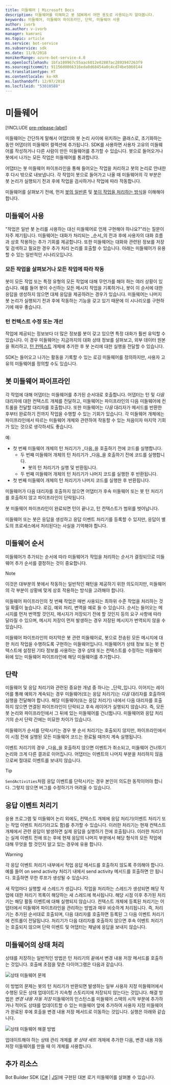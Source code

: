 ```yaml
---
title: 미들웨어 | Microsoft Docs
description: 미들웨어를 이해하고 봇 SDK에서 어떤 용도로 사용되는지 알아봅니다.
keywords: 미들웨어, 미들웨어 파이프라인, 단락, 미들웨어 사용
author: ivorb
ms.author: v-ivorb
manager: kamrani
ms.topic: article
ms.service: bot-service
ms.subservice: sdk
ms.date: 11/8/2018
monikerRange: azure-bot-service-4.0
ms.openlocfilehash: 1bfa180967c55aac6012e02887ac2893947263f9
ms.sourcegitcommit: 91156d0866316eda8d68454a0c4cd74be5060144
ms.translationtype: HT
ms.contentlocale: ko-KR
ms.lasthandoff: 12/07/2018
ms.locfileid: "53010588"
---
```

# <a name="middleware"></a>미들웨어

[!INCLUDE [pre-release-label](../includes/pre-release-label.md)]

미들웨어는 간단하게 말해서 어댑터와 봇 논리 사이에 위치하는 클래스로, 초기화하는 동안 어댑터의 미들웨어 컬렉션에 추가됩니다. SDK를 사용하면 사용자 고유의 미들웨어를 작성하거나 다른 사람이 만든 미들웨어를 추가할 수 있습니다. 봇으로 들어오거나 봇에서 나가는 모든 작업은 미들웨어를 통과합니다.

어댑터는 봇 미들웨어 파이프라인을 통해 들어오는 작업을 처리하고 봇의 논리로 안내한 후 다시 밖으로 내보냅니다. 각 작업이 봇으로 들어가고 나올 때 미들웨어의 각 부분은 봇 논리가 실행되기 전과 후에 작업을 검사하거나 작업에 따라 작동합니다.

미들웨어를 살펴보기 전에, 먼저 [봇의 일반론](~/v4sdk/bot-builder-basics.md) 및 [봇이 작업을 처리하는 방식](~/v4sdk/bot-builder-basics.md#the-activity-processing-stack)을 이해해야 합니다.

## <a name="uses-for-middleware"></a>미들웨어 사용
"작업은 일반 봇 논리를 사용하는 대신 미들웨어로 언제 구현해야 하나요?"라는 질문이 자주 제기됩니다. 미들웨어는 대화가 처리되는 _순서_의 전과 후에 사용자의 대화 흐름과 상호 작용하는 추가 기회를 제공합니다. 또한 미들웨어는 대화와 관련된 정보를 저장 및 검색하고 필요한 경우 추가 처리 논리를 호출할 수 있습니다. 아래는 미들웨어가 유용할 수 있는 일반적인 시나리오입니다.

### <a name="looking-at-or-acting-on-every-activity"></a>모든 작업을 살펴보거나 모든 작업에 따라 작동
봇이 모든 작업 또는 특정 유형의 모든 작업에 대해 무언가를 해야 하는 여러 상황이 있습니다. 예를 들어 봇이 수신하는 모든 메시지 작업을 기록하거나, 봇이 이 순서에 대한 응답을 생성하지 않으면 대체 응답을 제공하려는 경우가 있습니다. 미들웨어는 나머지 봇 논리가 실행되기 전과 후에 작동하는 기능을 갖고 있기 때문에 이 시나리오를 구현하기에 매우 좋습니다.

### <a name="modifying-or-enhancing-the-turn-context"></a>턴 컨텍스트 수정 또는 개선
작업에 제공되는 정보보다 더 많은 정보를 봇이 갖고 있으면 특정 대화가 훨씬 유익할 수 있습니다. 이 경우 미들웨어는 지금까지의 대화 상태 정보를 살펴보고, 외부 데이터 원본을 쿼리하고, [턴 컨텍스트](~/v4sdk/bot-builder-basics.md#defining-a-turn) 개체에 추가한 후 봇 논리에 대한 실행을 전달할 수 있습니다. 

SDK는 들어오고 나가는 활동을 기록할 수 있는 로깅 미들웨어를 정의하지만, 사용자 고유의 미들웨어를 정의할 수도 있습니다.

## <a name="the-bot-middleware-pipeline"></a>봇 미들웨어 파이프라인
각 작업에 대해 어댑터는 미들웨어를 추가된 순서대로 호출합니다. 어댑터는 턴 및 _다음_ 대리자에 대한 컨텍스트 개체를 전달하고, 미들웨어는 파이프라인의 다음 미들웨어에 컨트롤을 전달할 대리자를 호출합니다. 또한 미들웨어는 _다음_ 대리자가 메서드를 반환한 후부터 완료하기 전까지 작업을 수행할 수 있는 기회가 있습니다. 각 미들웨어 개체에는 파이프라인에서 따르는 미들웨어 개체와 관련하여 작동할 수 있는 처음이자 마지막 기회가 있는 것으로 생각하셔도 좋습니다.

예: 

- 첫 번째 미들웨어 개체의 턴 처리기가 _다음_을 호출하기 전에 코드를 실행합니다.
  - 두 번째 미들웨어 개체의 턴 처리기가 _다음_을 호출하기 전에 코드를 실행합니다.
    - 봇의 턴 처리기가 실행 및 반환됩니다.
  - 두 번째 미들웨어 개체의 턴 처리기가 나머지 코드를 실행한 후 반환됩니다.
- 첫 번째 미들웨어 개체의 턴 처리기가 나머지 코드를 실행한 후 반환됩니다.

미들웨어가 다음 대리자를 호출하지 않으면 어댑터가 후속 미들웨어 또는 봇 턴 처리기를 호출하지 않고 파이프라인이 단락됩니다.

봇 미들웨어 파이프라인이 완료되면 턴이 끝나고, 턴 컨텍스트가 범위를 벗어납니다.

미들웨어 또는 봇은 응답을 생성하고 응답 이벤트 처리기를 등록할 수 있지만, 응답이 별도의 프로세스에서 처리된다는 사실을 기억해야 합니다.

## <a name="order-of-middleware"></a>미들웨어 순서
미들웨어가 추가되는 순서에 따라 미들웨어가 작업을 처리하는 순서가 결정되므로 미들웨어 추가 순서를 결정하는 것이 중요합니다.

> [!NOTE]
> 이것은 대부분의 봇에서 작동하는 일반적인 패턴을 제공하기 위한 의도이지만, 미들웨어의 각 부분이 상황에 맞게 상호 작용하는 방식을 고려해야 합니다.

미들웨어 파이프라인의 첫 번째 작업은 매번 사용되는 최하위 수준 작업을 처리하는 것일 확률이 높습니다. 로깅, 예외 처리, 변역을 예로 들 수 있습니다. 순서는 들어오는 메시지를 먼저 번역할 것인지, 메시지가 저장되기 전에 할 것인지 등의 요구 사항에 따라 달라질 수 있으며, 메시지 저장이 먼저 발생하는 경우 저장된 메시지가 번역되지 않을 수 있습니다.

미들웨어 파이프라인의 마지막은 봇 관련 미들웨어로, 봇으로 전송된 모든 메시지에 대한 처리 작업을 수행하도록 구현하는 미들웨어입니다. 미들웨어가 상태 정보 또는 봇 컨텍스트에 설정된 기타 정보를 사용하는 경우 상태 또는 컨텍스트를 수정하는 미들웨어 뒤에 있는 미들웨어 파이프라인에 해당 미들웨어를 추가합니다.

## <a name="short-circuiting"></a>단락
미들웨어 및 응답 처리기와 관련된 중요한 개념 중 하나는 _단락_입니다. 이어지는 레이어를 통해 예외가 계속되는 경우 미들웨어(또는 응답 처리기)는 _다음_ 대리자를 호출하여 실행을 전달해야 합니다.  해당 미들웨어(또는 응답 처리기) 내에서 다음 대리자를 호출하지 않으면 연결된 파이프라인이 단락되고 후속 레이어가 실행되지 않습니다. 즉, 모든 봇 논리와 파이프라인에서 그 뒤에 있는 미들웨어를 건너뜁니다. 미들웨어와 응답 처리기의 순서 단락 간에는 미묘한 차이가 있습니다.

미들웨어가 순서를 단락시키는 경우 봇 순서 처리기는 호출되지 않지만, 파이프라인에서 이 시점 전에 실행된 모든 미들웨어 코드는 완료될 때까지 계속 실행됩니다. 

이벤트 처리기의 경우 _다음_을 호출하지 않으면 이벤트가 취소되고, 미들웨어 건너뛰기 논리와 크게 다른 결과로 이어집니다. 어댑터는 이벤트의 나머지 부분을 처리하지 않음으로써 절대로 이벤트를 보내지 않습니다.

> [!TIP]
> `SendActivities`처럼 응답 이벤트를 단락시키는 경우 본인이 의도한 동작이어야 합니다. 그렇지 않으면 버그를 수정하기가 어려울 수 있습니다.

## <a name="response-event-handlers"></a>응답 이벤트 처리기
응용 프로그램 및 미들웨어 논리 외에도, 컨텍스트 개체에 응답 처리기(이벤트 처리기 또는 작업 이벤트 처리기라고도 함)를 추가할 수 있습니다. 이러한 처리기는 현재 컨텍스트 개체에서 관련 응답이 발생하면 실제 응답을 실행하기 전에 호출됩니다. 이러한 처리기는 실제 이벤트 전에 또는 후에 현재 응답의 나머지 부분에서 해당 형식의 모든 작업에 대해 무엇을 할 것인지 알고 있는 경우에 유용 합니다.

> [!WARNING]
> 각 응답 이벤트 처리기 내부에서 작업 응답 메서드를 호출하지 않도록 주의해야 합니다. 예를 들어 on send activity 처리기 내에서 send activity 메서드를 호출하면 안 됩니다. 호출하면 무한 루프가 생성될 수 있습니다.

새 작업마다 실행할 새 스레드가 생깁니다. 작업을 처리하는 스레드가 생성되면 해당 작업에 대한 처리기 목록이 해당하는 새 스레드에 복사됩니다. 해당 시점 이후 추가된 처리기는 해당 활동 이벤트에 대해 실행되지 않습니다.
컨텍스트 개체에 등록된 처리기는 어댑터에서 미들웨어 파이프라인을 관리하는 방법과 매우 비슷하게 처리됩니다. 즉, 처리기는 추가된 순서대로 호출되며, 다음 대리자를 호출하면 등록된 그 다음 이벤트 처리기에 컨트롤이 전달됩니다. 처리기가 다음 대리자를 호출하지 않으면 후속 이벤트 처리기는 호출되지 않으며 단락 이벤트 및 어댑터는 채널에 응답을 보내지 않습니다.

## <a name="handling-state-in-middleware"></a>미들웨어의 상태 처리

상태를 저장하는 일반적인 방법은 턴 처리기의 끝에서 변경 내용 저장 메서드를 호출하는 것입니다. 호출에 초점을 맞춘 다이어그램은 다음과 같습니다.

![상태 미들웨어 문제](media/bot-builder-dialog-state-problem.png)

이 방법의 문제는 봇의 턴 처리기가 반환되면 발생하는 일부 사용자 지정 미들웨어에서 수행된 모든 상태 업데이트가 지속형 스토리지에 저장되지 않는다는 것입니다. 해결 방법은 _변경 내용 자동 저장_ 미들웨어의 인스턴스를 미들웨어 스택의 시작 부분에 추가하거나 적어도 상태를 업데이트할 수 있는 미들웨어 앞에 추가하여 사용자 지정 미들웨어가 완료된 후에 호출을 변경 내용 저장 메서드로 이동하는 것입니다. 실행은 아래와 같습니다.

![상태 미들웨어 해결 방법](media/bot-builder-dialog-state-solution.png)

업데이트해야 하는 상태 관리 개체를 _봇 상태 세트_ 개체에 추가한 다음, 변경 내용 자동 저장 미들웨어를 만들 때 이 개체를 사용합니다.

## <a name="additional-resources"></a>추가 리소스
Bot Builder SDK [[C#](https://github.com/Microsoft/botbuilder-dotnet/blob/master/libraries/Microsoft.Bot.Builder/TranscriptLoggerMiddleware.cs) | [JS](https://github.com/Microsoft/botbuilder-js/blob/master/libraries/botbuilder-core/src/transcriptLogger.ts)]에 구현된 대본 로거 미들웨어를 살펴볼 수 있습니다.

